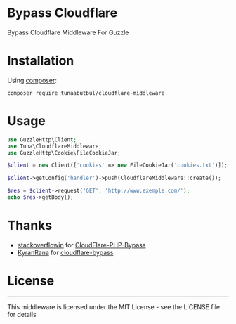# Bypass Cloudflare
Bypass Cloudflare Middleware For Guzzle

# Installation
Using [composer][1]:

``` 
composer require tunaabutbul/cloudflare-middleware
```

# Usage

``` php
use GuzzleHttp\Client;
use Tuna\CloudflareMiddleware;
use GuzzleHttp\Cookie\FileCookieJar;

$client = new Client(['cookies' => new FileCookieJar('cookies.txt')]);

$client->getConfig('handler')->push(CloudflareMiddleware::create());

$res = $client->request('GET', 'http://www.exemple.com/');
echo $res->getBody();
```

# Thanks 
* [stackoverflowin][2] for [CloudFlare-PHP-Bypass][3]
* [KyranRana][4] for [cloudflare-bypass][5]

# License
-------
This middleware is licensed under the MIT License - see the LICENSE file for details

[1]: https://getcomposer.org/
[2]: https://github.com/stackoverflowin
[3]: https://github.com/stackoverflowin/CloudFlare-PHP-Bypass
[4]: https://github.com/KyranRana
[5]: https://github.com/KyranRana/cloudflare-bypass
